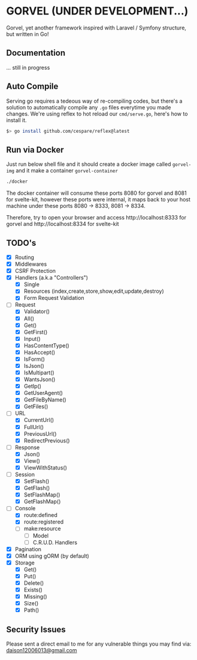 # GORVEL (UNDER DEVELOPMENT...)

Gorvel, yet another framework inspired with Laravel / Symfony structure, but written in Go!

## Documentation

... still in progress

## Auto Compile

Serving go requires a tedeous way of re-compiling codes, but there's a solution to automatically compile any `.go` files everytime you made changes. We're using reflex to hot reload our `cmd/serve.go`, here's how to install it.

```bash
$> go install github.com/cespare/reflex@latest
```

## Run via Docker

Just run below shell file and it should create a docker image called `gorvel-img` and it make a container `gorvel-container`

```bash
./docker
```

The docker container will consume these ports 8080 for gorvel and 8081 for svelte-kit, however these ports were internal, it maps back to your host machine under these ports 8080 -> 8333, 8081 -> 8334.

Therefore, try to open your browser and access http://localhost:8333 for gorvel and http://localhost:8334 for svelte-kit

## TODO's

- [x] Routing
- [x] Middlewares
- [x] CSRF Protection
- [x] Handlers (a.k.a "Controllers")
  - [x] Single
  - [x] Resources (index,create,store,show,edit,update,destroy)
  - [x] Form Request Validation
- [ ] Request
  - [x] Validator()
  - [x] All()
  - [x] Get()
  - [x] GetFirst()
  - [x] Input()
  - [x] HasContentType()
  - [x] HasAccept()
  - [x] IsForm()
  - [x] IsJson()
  - [x] IsMultipart()
  - [x] WantsJson()
  - [x] GetIp()
  - [x] GetUserAgent()
  - [x] GetFileByName()
  - [x] GetFiles()
- [ ] URL
  - [x] CurrentUrl()
  - [x] FullUrl()
  - [x] PreviousUrl()
  - [x] RedirectPrevious()
- [ ] Response
  - [x] Json()
  - [x] View()
  - [x] ViewWithStatus()
- [ ] Session
  - [x] SetFlash()
  - [x] GetFlash()
  - [x] SetFlashMap()
  - [x] GetFlashMap()
- [ ] Console
  - [x] route:defined
  - [x] route:registered
  - [ ] make:resource
    - [ ] Model
    - [ ] C.R.U.D. Handlers
- [x] Pagination
- [x] ORM using gORM (by default)
- [x] Storage
  - [x] Get()
  - [x] Put()
  - [x] Delete()
  - [x] Exists()
  - [x] Missing()
  - [x] Size()
  - [x] Path()

## Security Issues

Please sent a direct email to me for any vulnerable things you may find via: daison12006013@gmail.com
